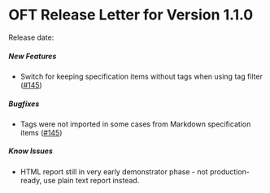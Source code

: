 # OFT Release Letter for Version 1.1.0

Release date:

##### New Features
* Switch for keeping specification items without tags when using tag filter ([#145](https://github.com/itsallcode/openfasttrace/issues/145))

##### Bugfixes
* Tags were not imported in some cases from Markdown specification items ([#145](https://github.com/itsallcode/openfasttrace/issues/145)) 

##### Know Issues
* HTML report still in very early demonstrator phase - not production-ready, use plain text report instead.